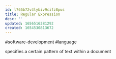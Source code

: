 ```yaml
---
id: l765b72v3lybiv9cifz8pus
title: Regular Expression
desc: ''
updated: 1656516381292
created: 1654530813672
---
```

#software-development #language 

specifies a certain pattern of text within a document

